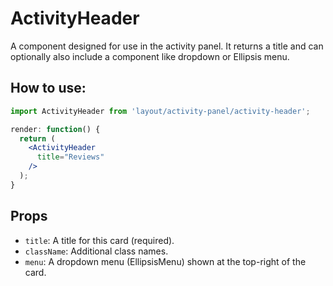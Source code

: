 ActivityHeader
============

A component designed for use in the activity panel. It returns a title and can optionally also include a component like dropdown or Ellipsis menu.

## How to use:

```jsx
import ActivityHeader from 'layout/activity-panel/activity-header';

render: function() {
  return (
    <ActivityHeader
      title="Reviews"
    />
  );
}
```

## Props

* `title`: A title for this card (required).
* `className`: Additional class names.
* `menu`: A dropdown menu (EllipsisMenu) shown at the top-right of the card.
